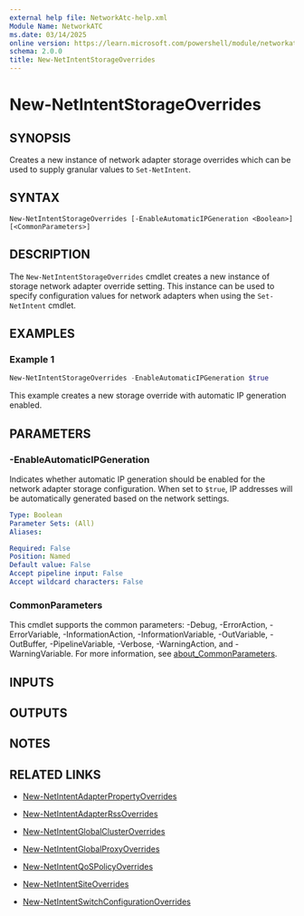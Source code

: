 ```yaml
---
external help file: NetworkAtc-help.xml
Module Name: NetworkATC
ms.date: 03/14/2025
online version: https://learn.microsoft.com/powershell/module/networkatc/new-netintentstorageoverrides?view=windowsserver2025-ps&wt.mc_id=ps-gethelp
schema: 2.0.0
title: New-NetIntentStorageOverrides
---
```


# New-NetIntentStorageOverrides

## SYNOPSIS
Creates a new instance of network adapter storage overrides which can be used to supply granular values to `Set-NetIntent`.

## SYNTAX

```
New-NetIntentStorageOverrides [-EnableAutomaticIPGeneration <Boolean>] [<CommonParameters>]
```

## DESCRIPTION

The `New-NetIntentStorageOverrides` cmdlet creates a new instance of storage
network adapter override setting. This instance can be used to specify
configuration values for network adapters when using the `Set-NetIntent` cmdlet.

## EXAMPLES

### Example 1

```powershell
New-NetIntentStorageOverrides -EnableAutomaticIPGeneration $true
```

This example creates a new storage override with automatic IP generation enabled.

## PARAMETERS

### -EnableAutomaticIPGeneration

Indicates whether automatic IP generation should be enabled for the network
adapter storage configuration. When set to `$true`, IP addresses will be
automatically generated based on the network settings.

```yaml
Type: Boolean
Parameter Sets: (All)
Aliases:

Required: False
Position: Named
Default value: False
Accept pipeline input: False
Accept wildcard characters: False
```

### CommonParameters

This cmdlet supports the common parameters: -Debug, -ErrorAction,
-ErrorVariable, -InformationAction, -InformationVariable, -OutVariable,
-OutBuffer, -PipelineVariable, -Verbose, -WarningAction, and -WarningVariable.
For more information, see
[about_CommonParameters](/powershell/module/microsoft.powershell.core/about/about_commonparameters).

## INPUTS

## OUTPUTS

## NOTES

## RELATED LINKS

- [New-NetIntentAdapterPropertyOverrides](New-NetIntentAdapterPropertyOverrides.md)

- [New-NetIntentAdapterRssOverrides](New-NetIntentAdapterRssOverrides.md)

- [New-NetIntentGlobalClusterOverrides](New-NetIntentGlobalClusterOverrides.md)

- [New-NetIntentGlobalProxyOverrides](New-NetIntentGlobalProxyOverrides.md)

- [New-NetIntentQoSPolicyOverrides](New-NetIntentQoSPolicyOverrides.md)

- [New-NetIntentSiteOverrides](New-NetIntentSiteOverrides.md)

- [New-NetIntentSwitchConfigurationOverrides](New-NetIntentSwitchConfigurationOverrides.md)
